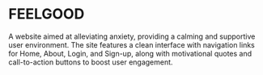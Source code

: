 # FEELGOOD
A website aimed at alleviating anxiety, providing a calming and supportive user environment. The site features a clean interface with navigation links for Home, About, Login, and Sign-up, along with motivational quotes and call-to-action buttons to boost user engagement.
